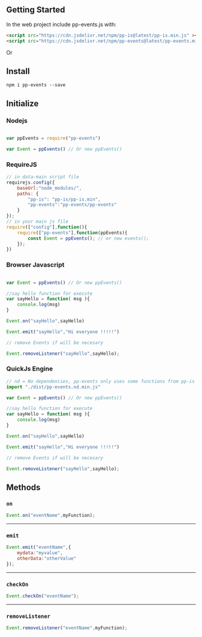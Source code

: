 ## Getting Started

In the web project include pp-events.js with:

```html
<script src="https://cdn.jsdelivr.net/npm/pp-is@latest/pp-is.min.js" ></script>
<script src="https://cdn.jsdelivr.net/npm/pp-events@latest/pp-events.min.js" ></script>
```

Or

## Install

```console
npm i pp-events --save
```

## Initialize

### Nodejs

```javascript

var ppEvents = require("pp-events")

var Event = ppEvents() // Or new ppEvents()

```

### RequireJS

```javascript
// in data-main script file
requirejs.config({    
    baseUrl:"node_modules/",
    paths: {
        "pp-is": "pp-is/pp-is.min",
        "pp-events":"pp-events/pp-events"
    }
});
// in your main js file
require(["config"],function(){
	require(["pp-events"],function(ppEvents){
		const Event = ppEvents(); // or new events();
	});
})

```

### Browser Javascript

```javascript

var Event = ppEvents() // Or new ppEvents()

//say hello function for execute
var sayHello = function( msg ){
	console.log(msg)
}

Event.on("sayHello",sayHello)

Event.emit("sayHello","Hi everyone !!!!!")

// remove Events if will be necesary

Event.removeListener("sayHello",sayHello);

```

### QuickJs Engine

```javascript
// nd = No dependencies, pp-events only uses some functions from pp-is that are already included.
import "./dist/pp-events.nd.min.js"

var Event = ppEvents() // Or new ppEvents()

//say hello function for execute
var sayHello = function( msg ){
	console.log(msg)
}

Event.on("sayHello",sayHello)

Event.emit("sayHello","Hi everyone !!!!!")

// remove Events if will be necesary

Event.removeListener("sayHello",sayHello);
```

## Methods

### `on`

```javascript
Event.on("eventName",myFunction);
```
---

### `emit`
```javascript
Event.emit("eventName",{
	mydata:"myvalue",
	otherData:"otherValue"
});
```
---

### `checkOn`
```javascript
Event.checkOn("eventName");
```
---

### `removeListener`
```javascript
Event.removeListener("eventName",myFunction);
```
